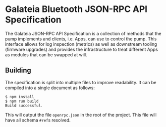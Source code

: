 # Galateia Bluetooth JSON-RPC API Specification

[//]: # (TODO: view the spec link)

The Galateia JSON-RPC API Specification is a collection of methods that the 
pump implements and clients, i.e. Apps, can use to control the pump. 
This interface allows for log inspection (metrics) as well as downstream tooling 
(firmware upgrades) and provides the infrastructure to treat different Apps 
as modules that can be swapped at will.

## Building

The specification is split into multiple files to improve readability. It
can be compiled into a single document as follows:

```console
$ npm install
$ npm run build
Build successful.
```

This will output the file `openrpc.json` in the root of the project. This file
will have all schema `#ref`s resolved.

[//]: # (TODO: ## Testing)

